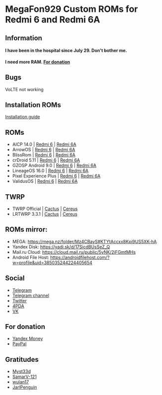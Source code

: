 # MegaFon929 Custom ROMs for Redmi 6 and Redmi 6A

## Information
#### I have been in the hospital since July 29. Don't bother me.
#### I need more RAM. [For donation](https://megafon929.github.io/megafon929/#for-donation)

## Bugs
VoLTE not working

## Installation ROMs
[Installation guide](https://telegra.ph/Install-custom-rom-on-Xiaomi-Redmi-6-and-Redmi-6A-07-22)

## ROMs

+ AICP 14.0 | [Redmi 6](https://mega.nz/file/NygF0ISY#aBWRByKkqsHAw-WzPxFiJinfTOvlfR95LraDRvJgD5c) | [Redmi 6A](https://mega.nz/file/5y5XhYZI#SwyeHzg-OJ3OGjt8WYapSIyBwSjntwfQr5f0ZdzBkwc)
+ ArrowOS | [Redmi 6](https://mega.nz/file/xmYGSCya#GB64Xe1jKFWAnIhb6DStyBhXSFiysAvRPhmG25GBr3s) | [Redmi 6A](https://mega.nz/file/1jJQUQDL#QSP2Bsptcnz6iXOvE7FV1KoSt0KY_HHaVqVKxP9bpC8)
+ BlissRom | [Redmi 6](https://mega.nz/file/wvZzSSRR#Vhnhg70Sj30XsxBz88dUPfSCzQSO85U_AnNvVHhhivA) | [Redmi 6A](https://mega.nz/file/c2J1lAaK#Z49V-Fjjly-YJpNiFY4wVvVfwdhYvhllqYOAQRt1xII)
+ crDroid 5.11 | [Redmi 6](https://mega.nz/file/QyBgTayZ#ho5L1aDQhniqmVCk7CLuUuD1gtzeEP1AWhiJ7pqvQ9A) | [Redmi 6A](https://mega.nz/file/hiQClCaJ#ZqHhNA2dyGJMsGXrAdiabxQTFYYkBboxKlgUbuUmOUw)
+ GZOSP Android 9.0 | [Redmi 6](https://mega.nz/file/xrQiRKgK#CE07f50D9zJKOytj7KXLwAPwdERq57CAwSQue7mWsfo) | [Redmi 6A](https://mega.nz/file/s7h3hLaL#bx9XucbQZO3m3N9HTIKtal2chO8yxOBwj1v_FBlecN0)
+ LineageOS 16.0 | [Redmi 6](https://mega.nz/file/szBliQ6I#6nCj_9H8iIoY_jLUzcv8ULJ-TcB2CReYJvVx9vG1XNc) | [Redmi 6A](https://mega.nz/file/gvATAAiQ#JIBfjjjttoO9XIfaFTzWNyEPfbOcKbSrf6U5JZE0Pcw)
+ Pixel Experience Plus | [Redmi 6](https://mega.nz/file/A7IWDajK#NuGy9M-qVh4qsPe13J7fiHPlMqSG3ar4YRduBMbzYfU) | [Redmi 6A](https://mega.nz/file/c6wzECwb#ZLTSWH2iyizywUREBxHkMrXfw38sQHZ01apSX5l9Byc)
+ ValidusOS | [Redmi 6](https://mega.nz/file/dnIRTSDD#LbgVHw98ZmiediyQJhVdmnMN9iCOuG187PEZ33dc3LE) | [Redmi 6A](https://mega.nz/file/J7Z1napD#M4MOj85qqPS3gb8DbI8I5xo_l0wjQIJfVyvNYF6SXqs)

## TWRP 
+ TWRP Official | [Cactus](https://twrp.me/xiaomi/xiaomiredmi6a.html) | [Cereus](https://twrp.me/xiaomi/xiaomiredmi6.html)
+ LRTWRP 3.3.1 | [Cactus](https://github.com/recovery-xiaomi-mt6765/device_xiaomi_cactus/releases/download/lrtwrp-3.3.1/TWRP-3.3.1-REDMI6A-wzsx150_b5.img) | [Cereus](https://github.com/recovery-xiaomi-mt6765/device_xiaomi_cereus/releases/download/lrtwrp-3.3.1/recovery-TWRP-3.3.1-0602-REDMI6-CN-wzsx150.img)

## ROMs mirror:
+ MEGA: https://mega.nz/folder/Mz4CBayS#KTYtAccxx8Kpi9US5XK-hA
+ Yandex Disk: https://yadi.sk/d/17SicdBUsSeZ_Q
+ Mail.ru Cloud: https://cloud.mail.ru/public/5yNK/2iFGmtMHs
+ Android File Host: https://androidfilehost.com/?w=profile&uid=385035244224405654

## Social
+ [Telegram](https://t.me/yarpopkov)
+ [Telegram channel](https://t.me/m929_rom)
+ [Twitter](https://twitter.com/yarpopkov)
+ [4PDA](https://4pda.ru/forum/index.php?showuser=4357013)
+ [VK](https://vk.com/yarpopkov)

## For donation
+ [Yandex Money](https://money.yandex.ru/to/410015491197190)
+ [PayPal](https://paypal.me/megafon929)

## Gratitudes
+ [Myst33d](https://github.com/Myst33d)
+ [SamarV-121](https://github.com/SamarV-121)
+ [wulan17](https://github.com/wulan17)
+ [JarlPenguin](https://github.com/JarlPenguin)

